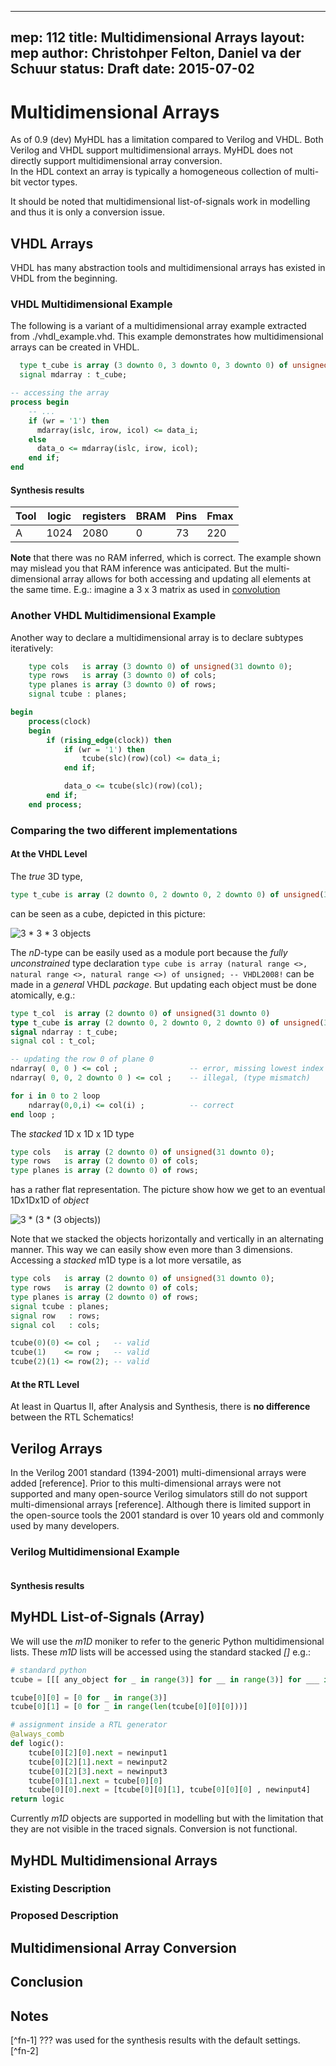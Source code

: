 
---
mep: 112
title: Multidimensional Arrays
layout: mep 
author: Christohper Felton, Daniel va der Schuur
status: Draft
date: 2015-07-02
---

Multidimensional Arrays
========================

As of 0.9 (dev) MyHDL has a limitation compared to Verilog and 
VHDL.  Both Verilog and VHDL support multidimensional arrays.
MyHDL does not directly support multidimensional array conversion.  
In the HDL context an array is typically a homogeneous collection
of multi-bit vector types.

<!-- 
  need some term definition on vectors and arrays, and introduction
  and links to the list-of-signal (LoS) documentation.
-->

It should be noted that multidimensional list-of-signals work in 
modelling  and thus it is only a conversion issue.

VHDL Arrays
-----------
VHDL has many abstraction tools and multidimensional arrays has
existed in VHDL from the beginning.

### VHDL Multidimensional Example
The following is a variant of a multidimensional array example
extracted from ./vhdl_example.vhd.  This example demonstrates how multidimensional arrays 
can be created in VHDL. 
    
```vhdl
  type t_cube is array (3 downto 0, 3 downto 0, 3 downto 0) of unsigned(31 downto 0);
  signal mdarray : t_cube;  

-- accessing the array
process begin
    -- ...
    if (wr = '1') then
      mdarray(islc, irow, icol) <= data_i;
    else
      data_o <= mdarray(islc, irow, icol);
    end if; 
end
```

#### Synthesis results

| Tool |logic |registers |BRAM |Pins |Fmax|
| ---- |----- |--------- |---- |---- |----|
| A    |1024  |2080      |0    |73   |220 |

**Note** that there was no RAM inferred, which is correct. The example shown may mislead you that RAM inference was anticipated.
But the multi-dimensional array allows for both accessing and updating all elements at the same time. E.g.: imagine a 3 x 3 matrix as used in [convolution](http://docs.gimp.org/en/plug-in-convmatrix.html)


### Another VHDL Multidimensional Example
Another way to declare a multidimensional array is to declare subtypes iteratively:
```VHDL
	type cols   is array (3 downto 0) of unsigned(31 downto 0);
	type rows   is array (3 downto 0) of cols;
	type planes is array (3 downto 0) of rows;
	signal tcube : planes;

begin
	process(clock)
	begin
		if (rising_edge(clock)) then
			if (wr = '1') then
				tcube(slc)(row)(col) <= data_i;
			end if;

			data_o <= tcube(slc)(row)(col);
		end if;
	end process;
```
###  Comparing the two different implementations
#### At the VHDL Level
The _true_ 3D type,
```VHDL
type t_cube is array (2 downto 0, 2 downto 0, 2 downto 0) of unsigned(31 downto 0)
``` 
can be seen as a cube, depicted in this picture:   

![3 * 3 * 3 objects](./cube-matrix-cropped.png)

The _nD_-type can be easily used as a module port because the _fully unconstrained_ type declaration ```type cube is array (natural range <>, natural range <>, natural range <>) of unsigned; -- VHDL2008!```
can be made in a _general_ VHDL _package_. 
But updating each object must be done atomically, e.g.:
```VHDL
type t_col  is array (2 downto 0) of unsigned(31 downto 0)
type t_cube is array (2 downto 0, 2 downto 0, 2 downto 0) of unsigned(31 downto 0)
signal ndarray : t_cube;
signal col : t_col;

-- updating the row 0 of plane 0
ndarray( 0, 0 ) <= col ; 				-- error, missing lowest index for ndarray
ndarray( 0, 0, 2 downto 0 ) <= col ; 	-- illegal, (type mismatch)

for i in 0 to 2 loop
	ndarray(0,0,i) <= col(i) ; 			-- correct
end loop ;
```
    

The _stacked_ 1D x 1D x 1D type 
```VHDL
type cols   is array (2 downto 0) of unsigned(31 downto 0);
type rows   is array (2 downto 0) of cols;
type planes is array (2 downto 0) of rows;
```
has a rather flat representation.  The picture show how we get to an eventual 1Dx1Dx1D of _object_

![3 * (3 * (3 objects))](./expanded-stacked_1D-hor.png)

Note that we stacked the objects horizontally and vertically in an alternating manner. This way we can easily show even more than 3 dimensions.  
Accessing a _stacked_ m1D type is a lot more versatile, as
```VHDL
type cols   is array (2 downto 0) of unsigned(31 downto 0);
type rows   is array (2 downto 0) of cols;
type planes is array (2 downto 0) of rows;
signal tcube : planes;
signal row   : rows;
signal col   : cols;

tcube(0)(0) <= col ;   -- valid
tcube(1)    <= row ;   -- valid
tcube(2)(1) <= row(2); -- valid
```

#### At the RTL Level
At least in Quartus II, after Analysis and Synthesis, there is **no difference** between the RTL Schematics!  


Verilog Arrays
--------------
In the Verilog 2001 standard (1394-2001) multi-dimensional arrays
were added [reference].  Prior to this multi-dimensional arrays 
were not supported and many open-source Verilog simulators still
do not support multi-dimensional arrays [reference].  Although there
is limited support in the open-source tools the 2001 standard is 
over 10 years old and commonly used by many developers.

### Verilog Multidimensional Example

```verilog
```

#### Synthesis results

<!-- include synthesis results for vhdl and verilog -->

MyHDL List-of-Signals (Array)
-----------------------------

We will use the _m1D_ moniker to refer to the generic Python multidimensional lists.
These _m1D_ lists will be accessed using the standard stacked _[]_
e.g.:
```python
# standard python
tcube = [[[ any_object for _ in range(3)] for __ in range(3)] for ___ in range(3)]

tcube[0][0] = [0 for _ in range(3)]
tcube[0][1] = [0 for _ in range(len(tcube[0][0][0]))]

# assignment inside a RTL generator
@always_comb
def logic():
	tcube[0][2][0].next = newinput1
	tcube[0][2][1].next = newinput2
	tcube[0][2][3].next = newinput3
	tcube[0][1].next = tcube[0][0]
	tcube[0][0].next = [tcube[0][0][1], tcube[0][0][0] , newinput4]  
return logic
``` 
Currently _m1D_ objects are supported in modelling but with the limitation that they are not visible in the traced signals.
Conversion is not functional.

MyHDL Multidimensional Arrays
-----------------------------

### Existing Description
<!-- review existing options and limitations
nd-arrays can be used in modelling, but not conversion
-->

### Proposed Description

<!-- list-of-list-of-signals convertible 
describe how the nD-arrays are built and the expected 
conversion results.
-->


Multidimensional Array Conversion
---------------------------------
<!-- all the gruesome details about conversion and target types -->


Conclusion
----------


Notes
-----
[^fn-1] ??? was used for the synthesis results with the default settings.  
[^fn-2] 
